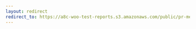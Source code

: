 ```yaml
---
layout: redirect
redirect_to: https://a8c-woo-test-reports.s3.amazonaws.com/public/pr-merge/37643/e2e/index.html
---
```

